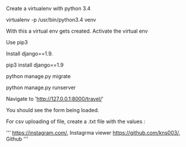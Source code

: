 Create a virtualenv with python 3.4

virtualenv -p /usr/bin/python3.4 venv

With this a virtual env gets created. Activate the virtual env

Use pip3

Install django==1.9.

pip3 install django==1.9

python manage.py migrate

python manage.py runserver

Navigate to 'http://127.0.0.1:8000/travel/'

You should see the form being loaded.

For csv uploading of file, create a .txt file with the values :

'''
https://instagram.com/, Instagrma viewer
https://github.com/kns003/, Github
'''
